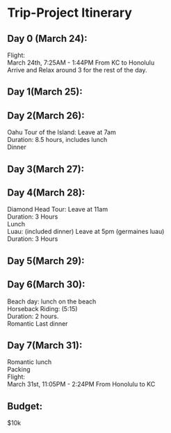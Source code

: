 # Trip-Project Itinerary 

## Day 0 (March 24):

Flight: </br>
March 24th, 7:25AM - 1:44PM From KC to Honolulu </br>
Arrive and Relax around 3 for the rest of the day. 

## Day 1(March 25):

## Day 2(March 26):
Oahu Tour of the Island: Leave at 7am </br>
Duration: 8.5 hours, includes lunch </br>
Dinner

## Day 3(March 27): 

## Day 4(March 28):
Diamond Head Tour: Leave at 11am </br>
Duration: 3 Hours</br>
Lunch</br>
Luau: (included dinner) Leave at 5pm (germaines luau) </br> 
Duration: 3 Hours

## Day 5(March 29): 

## Day 6(March 30): 

Beach day: lunch on the beach </br>
Horseback Riding:  (5:15) </br>
Duration: 2 hours. </br>
Romantic Last dinner

## Day 7(March 31): 
Romantic lunch</br>
Packing</br>
Flight: </br>
March 31st, 11:05PM - 2:24PM From Honolulu to KC </br>

## Budget: 
$10k 
